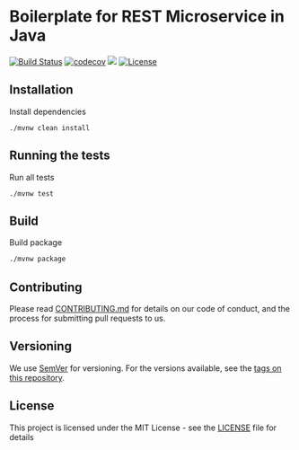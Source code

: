 # Boilerplate for REST Microservice in Java
[![Build Status](https://travis-ci.org/goboilerplates/micro-rest.svg?branch=master)](https://travis-ci.org/goboilerplates/micro-rest)
[![codecov](https://codecov.io/gh/goboilerplates/micro-rest/branch/master/graph/badge.svg)](https://codecov.io/gh/goboilerplates/micro-rest)
[![](https://sonarcloud.io/api/project_badges/measure?project=net.aikaka.javaboilerplates%3Amicro-rest&metric=alert_status)](https://sonarcloud.io/dashboard?id=net.aikaka.javaboilerplates%3Amicro-rest)
[![License](https://img.shields.io/badge/license-MIT-blue.svg)](https://github.com/goboilerplates/micro-rest/blob/master/LICENSE)
## Installation
Install dependencies

```
./mvnw clean install

```

## Running the tests

Run all tests

```
./mvnw test
```

## Build

Build package
``` bash
./mvnw package
```

## Contributing

Please read [CONTRIBUTING.md](CONTRIBUTING.md) for details on our code of conduct, and the process for submitting pull requests to us.

## Versioning

We use [SemVer](http://semver.org/) for versioning. For the versions available, see the [tags on this repository](https://github.com/micro-rest/tags). 

## License

This project is licensed under the MIT License - see the [LICENSE](LICENSE) file for details

